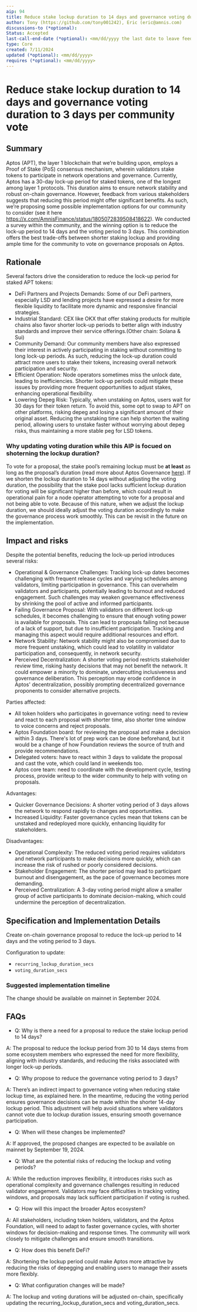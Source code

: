 ```yaml
---
aip: 94
title: Reduce stake lockup duration to 14 days and governance voting duration to 3 days per community vote
author: Tony (https://github.com/tony001242), Eric (eric@amnis.com)
discussions-to (*optional): 
Status: Accepted
last-call-end-date (*optional): <mm/dd/yyyy the last date to leave feedbacks and reviews>
type: Core
created: 7/11/2024
updated (*optional): <mm/dd/yyyy>
requires (*optional): <mm/dd/yyyy>
---
```


# Reduce stake lockup duration to 14 days and governance voting duration to 3 days per community vote

## Summary

Aptos (APT), the layer 1 blockchain that we’re building upon, employs a Proof of Stake (PoS) consensus mechanism, wherein validators stake tokens to participate in network operations and governance.
Currently, Aptos has a 30-day lock-up period for staked tokens, one of the longest among layer 1 protocols. This duration aims to ensure network stability and robust on-chain governance. However, feedback from various stakeholders suggests that reducing this period might offer significant benefits.
As such, we’re proposing some possible implementation options for our community to consider (see it here https://x.com/AmnisFinance/status/1805072839508418622). We conducted a survey within the community, and the winning option is to reduce the lock-up period to 14 days and the voting period to 3 days. This combination offers the best trade-offs between shorter staking lockup and providing ample time for the community to vote on governance proposals on Aptos.

## Rationale

Several factors drive the consideration to reduce the lock-up period for staked APT tokens:

- DeFi Partners and Projects Demands: Some of our DeFi partners, especially LSD and lending projects have expressed a desire for more flexible liquidity to facilitate more dynamic and responsive financial strategies.
- Industrial Standard: CEX like OKX that offer staking products for multiple chains also favor shorter lock-up periods to better align with industry standards and improve their service offerings.(Other chain: Solana & Sui)
- Community Demand: Our community members have also expressed their interest in actively participating in staking without committing to long lock-up periods. As such, reducing the lock-up duration could attract more users to stake their tokens, increasing overall network participation and security.
- Efficient Operation: Node operators sometimes miss the unlock date, leading to inefficiencies. Shorter lock-up periods could mitigate these issues by providing more frequent opportunities to adjust stakes, enhancing operational flexibility.
- Lowering Depeg Risk: Typically, when unstaking on Aptos, users wait for 30 days for their token return. To avoid this, some opt to swap to APT on other platforms, risking depeg and losing a significant amount of their original asset. Reducing the unstaking time can help shorten the waiting period, allowing users to unstake faster without worrying about depeg risks, thus maintaining a more stable peg for LSD tokens.

### Why updating voting duration while this AIP is focued on shoterning the lockup duration?

To vote for a proposal, the stake pool’s remaining lockup must be **at least** as long as the proposal’s duration (read more about Aptos Governance [here](https://aptos.dev/en/network/blockchain/governance)). If we shorten the lockup duration to 14 days without adjusting the voting duration, the possibility that the stake pool lacks sufficient lockup duration for voting will be significant higher than before, which could result in operational pain for a node operator attempting to vote for a proposal and not being able to vote. Because of this nature, when we adjust the lockup duration, we should ideally adjust the voting duration accordingly to make the governance process work smoothly. This can be revisit in the future on the implementation.

## Impact and risks

Despite the potential benefits, reducing the lock-up period introduces several risks:

- Operational & Governance Challenges: Tracking lock-up dates becomes challenging with frequent release cycles and varying schedules among validators, limiting participation in governance. This can overwhelm validators and participants, potentially leading to burnout and reduced engagement. Such challenges may weaken governance effectiveness by shrinking the pool of active and informed participants.
- Failing Governance Proposal: With validators on different lock-up schedules, it becomes challenging to ensure that enough voting power is available for proposals. This can lead to proposals failing not because of a lack of support, but due to insufficient participation. Tracking and managing this aspect would require additional resources and effort.
- Network Stability: Network stability might also be compromised due to more frequent unstaking, which could lead to volatility in validator participation and, consequently, in network security.
- Perceived Decentralization: A shorter voting period restricts stakeholder review time, risking hasty decisions that may not benefit the network. It could empower a minority to dominate, undercutting inclusiveness and governance deliberation. This perception may erode confidence in Aptos' decentralization, possibly prompting decentralized governance proponents to consider alternative projects.

Parties affected:
- All token holders who participates in governance voting: need to review and react to each proposal with shorter time, also shorter time window to voice concerns and reject proposals.
- Aptos Foundation board: for reviewing the proposal and make a decision within 3 days. There's lot of prep work can be done beforehand, but it would be a change of how Foundation reviews the source of truth and provide recommendations.
- Delegated voters: have to react within 3 days to validate the proposal and cast the vote, which could land in weekends too.
- Aptos core team: need to coordinate with the development cycle, testing process, provide writeup to the wider community to help with voting on proposals.

Advantages:

- Quicker Governance Decisions: A shorter voting period of 3 days allows the network to respond rapidly to changes and opportunities.
- Increased Liquidity: Faster governance cycles mean that tokens can be unstaked and redeployed more quickly, enhancing liquidity for stakeholders.

Disadvantages:

- Operational Complexity: The reduced voting period requires validators and network participants to make decisions more quickly, which can increase the risk of rushed or poorly considered decisions.
- Stakeholder Engagement: The shorter period may lead to participant burnout and disengagement, as the pace of governance becomes more demanding.
- Perceived Centralization: A 3-day voting period might allow a smaller group of active participants to dominate decision-making, which could undermine the perception of decentralization.

## Specification and Implementation Details

Create on-chain governance proposal to reduce the lock-up period to 14 days and the voting period to 3 days.

Configuration to update:
- `recurring_lockup_duration_secs`
- `voting_duration_secs`

### Suggested implementation timeline

The change should be available on mainnet in September 2024.

## FAQs

- Q: Why is there a need for a proposal to reduce the stake lockup period to 14 days? 

A: The proposal to reduce the lockup period from 30 to 14 days stems from some ecosystem members who expressed the need for more flexibility, aligning with industry standards, and reducing the risks associated with longer lock-up periods.

- Q: Why propose to reduce the governance voting period to 3 days? 

A: There’s an indirect impact to governance voting when reducing stake lockup time, as explained here. In the meantime, reducing the voting period ensures governance decisions can be made within the shorter 14-day lockup period. This adjustment will help avoid situations where validators cannot vote due to lockup duration issues, ensuring smooth governance participation.

- Q: When will these changes be implemented? 

A: If approved, the proposed changes are expected to be available on mainnet by September 19, 2024.

- Q: What are the potential risks of reducing the lockup and voting periods? 

A: While the reduction improves flexibility, it introduces risks such as operational complexity and governance challenges resulting in reduced validator engagement. Validators may face difficulties in tracking voting windows, and proposals may lack sufficient participation if voting is rushed.

- Q: How will this impact the broader Aptos ecosystem? 

A: All stakeholders, including token holders, validators, and the Aptos Foundation, will need to adapt to faster governance cycles, with shorter windows for decision-making and response times. The community will work closely to mitigate challenges and ensure smooth transitions.

- Q: How does this benefit DeFi? 

A: Shortening the lockup period could make Aptos more attractive by reducing the risks of depegging and enabling users to manage their assets more flexibly.

- Q: What configuration changes will be made? 

A: The lockup and voting durations will be adjusted on-chain, specifically updating the recurring_lockup_duration_secs and voting_duration_secs.

